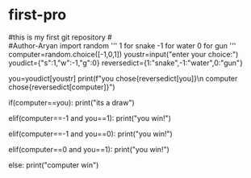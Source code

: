 # first-pro
#this is my first git repository 
#<br>
#Author-Aryan 
import random
'''
1 for snake 
-1 for water
0 for gun
'''
computer=random.choice([-1,0,1])
youstr=input("enter your choice:")
youdict={"s":1,"w":-1,"g":0}
reversedict={1:"snake",-1:"water",0:"gun"}

you=youdict[youstr]
print(f"you chose{reversedict[you]}\n computer chose{reversedict[computer]}")

if(computer==you):
    print("its a draw")
    
elif(computer==-1 and you==1):
    print("you win!")
    
elif(computer==-1 and you==0):
    print("you win!")
    

elif(computer==0 and you==1):
    print("you win!")
    
else:
    print("computer win")
